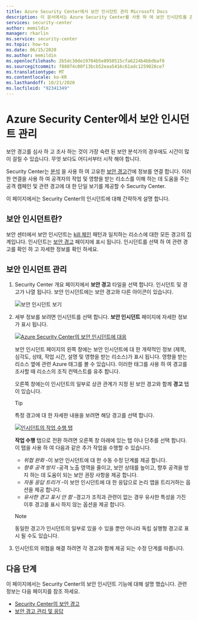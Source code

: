 ```yaml
---
title: Azure Security Center에서 보안 인시던트 관리 Microsoft Docs
description: 이 문서에서는 Azure Security Center를 사용 하 여 보안 인시던트를 관리 하는 방법을 안내 합니다.
services: security-center
author: memildin
manager: rkarlin
ms.service: security-center
ms.topic: how-to
ms.date: 06/15/2020
ms.author: memildin
ms.openlocfilehash: 2b5dc30de19704b5e8950515cfa6224b4bbdbaf0
ms.sourcegitcommit: f88074c00f13bcb52eaa5416c61adc1259826ce7
ms.translationtype: MT
ms.contentlocale: ko-KR
ms.lasthandoff: 10/21/2020
ms.locfileid: "92341349"
---
```

# <a name="manage-security-incidents-in-azure-security-center"></a>Azure Security Center에서 보안 인시던트 관리

보안 경고를 심사 하 고 조사 하는 것이 가장 숙련 된 보안 분석가의 경우에도 시간이 많이 걸릴 수 있습니다. 무엇 보다도 어디서부터 시작 해야 합니다. 

Security Center는 [분석](./security-center-alerts-overview.md) 을 사용 하 여 고유한 [보안 경고](security-center-managing-and-responding-alerts.md)간에 정보를 연결 합니다. 이러한 연결을 사용 하 여 공격자의 작업 및 영향을 받는 리소스를 이해 하는 데 도움을 주는 공격 캠페인 및 관련 경고에 대 한 단일 보기를 제공할 수 Security Center.

이 페이지에서는 Security Center의 인시던트에 대해 간략하게 설명 합니다.

## <a name="what-is-a-security-incident"></a>보안 인시던트란?

보안 센터에서 보안 인시던트는 [kill 체인](alerts-reference.md#intentions) 패턴과 일치하는 리소스에 대한 모든 경고의 집계입니다. 인시던트는 [보안 경고](security-center-managing-and-responding-alerts.md) 페이지에 표시 됩니다. 인시던트를 선택 하 여 관련 경고를 확인 하 고 자세한 정보를 확인 하세요.

## <a name="managing-security-incidents"></a>보안 인시던트 관리

1. Security Center 개요 페이지에서 **보안 경고** 타일을 선택 합니다. 인시던트 및 경고가 나열 됩니다. 보안 인시던트에는 보안 경고와 다른 아이콘이 있습니다.

    ![보안 인시던트 보기](./media/security-center-managing-and-responding-alerts/security-center-manage-alerts.png)

1. 세부 정보를 보려면 인시던트를 선택 합니다. **보안 인시던트** 페이지에 자세한 정보가 표시 됩니다. 

    [![Azure Security Center의 보안 인시던트에 대응](media/security-center-incident/incident-details.png)](media/security-center-incident/incident-details.png#lightbox)

    보안 인시던트 페이지의 왼쪽 창에는 보안 인시던트에 대 한 개략적인 정보 (제목, 심각도, 상태, 작업 시간, 설명 및 영향을 받는 리소스)가 표시 됩니다. 영향을 받는 리소스 옆에 관련 Azure 태그를 볼 수 있습니다. 이러한 태그를 사용 하 여 경고를 조사할 때 리소스의 조직 컨텍스트를 유추 합니다.

    오른쪽 창에는이 인시던트의 일부로 상관 관계가 지정 된 보안 경고와 함께 **경고** 탭이 있습니다. 

    >[!TIP]
    > 특정 경고에 대 한 자세한 내용을 보려면 해당 경고를 선택 합니다. 

    [![인시던트의 작업 수행 탭](media/security-center-incident/incident-take-action-tab.png)](media/security-center-incident/incident-take-action-tab.png#lightbox)

    **작업 수행** 탭으로 전환 하려면 오른쪽 창 아래에 있는 탭 이나 단추를 선택 합니다. 이 탭을 사용 하 여 다음과 같은 추가 작업을 수행할 수 있습니다.
    - *위협 완화* -이 보안 인시던트에 대 한 수동 수정 단계를 제공 합니다.
    - *향후 공격 방지* -공격 노출 영역을 줄이고, 보안 상태를 높이고, 향후 공격을 방지 하는 데 도움이 되는 보안 권장 사항을 제공 합니다.
    - *자동 응답 트리거* -이 보안 인시던트에 대 한 응답으로 논리 앱을 트리거하는 옵션을 제공 합니다.
    - *유사한 경고 표시 안 함* -경고가 조직과 관련이 없는 경우 유사한 특성을 가진 이후 경고를 표시 하지 않는 옵션을 제공 합니다. 

   > [!NOTE]
   > 동일한 경고가 인시던트의 일부로 있을 수 있을 뿐만 아니라 독립 실행형 경고로 표시 될 수도 있습니다.

1. 인시던트의 위협을 해결 하려면 각 경고와 함께 제공 되는 수정 단계를 따릅니다.


## <a name="next-steps"></a>다음 단계

이 페이지에서는 Security Center의 보안 인시던트 기능에 대해 설명 했습니다. 관련 정보는 다음 페이지를 참조 하세요.

- [Security Center의 보안 경고](security-center-alerts-overview.md)
- [보안 경고 관리 및 응답](security-center-managing-and-responding-alerts.md)